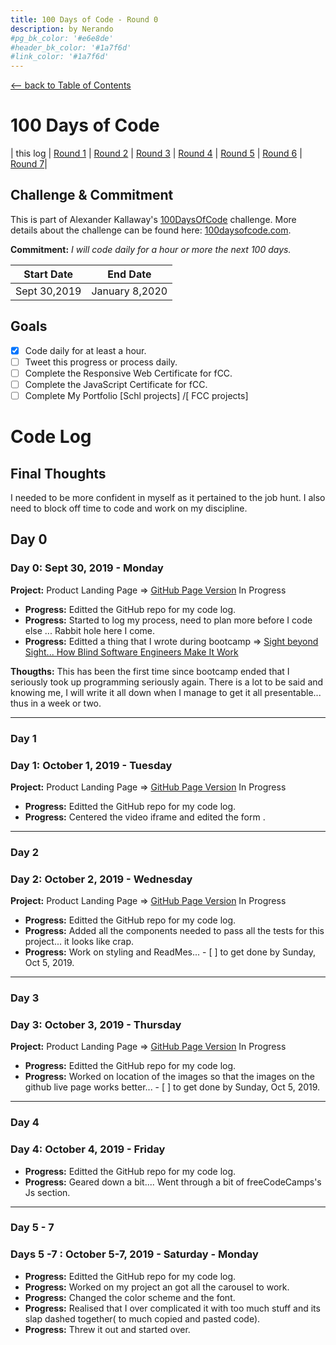 ```yaml
---
title: 100 Days of Code - Round 0
description: by Nerando
#pg_bk_color: '#e6e8de'
#header_bk_color: '#1a7f6d'
#link_color: '#1a7f6d'
---
```

<!-- markdownlint-disable MD022 MD024 MD032 MD033 -->


<p class="toc"><a href="./index.html">&lt;– back to Table of Contents</a></p>

# 100 Days of Code
| this log 
| [Round 1](https://nerajno.github.io/100DaysOfCodeLog/log2.html)
| [Round 2](https://nerajno.github.io/100DaysOfCodeLog/log3.html) 
| [Round 3](https://nerajno.github.io/100DaysOfCodeLog/log4.html)
| [Round 4](https://nerajno.github.io/100DaysOfCodeLog/log5.html) 
| [Round 5](https://nerajno.github.io/100DaysOfCodeLog/log7.html) 
| [Round 6](https://nerajno.github.io/100DaysOfCodeLog/log8.html) 
| [Round 7](https://nerajno.github.io/100DaysOfCodeLog/log8.html)| 

## Challenge & Commitment
This is part of Alexander Kallaway's [100DaysOfCode](https://github.com/Kallaway/100-days-of-code "the official repo") challenge. More details about the challenge can be found here: [100daysofcode.com](http://100daysofcode.com/ "100daysofcode.com").

**Commitment:** *I will code daily for a hour or more  the next 100 days.*

|  Start Date   | End Date     |
| ------------- | ------------ |
| Sept 30,2019 | January 8,2020 |

## Goals

- [x] Code daily for at least a hour. 
- [ ] Tweet this progress or process daily.
- [ ] Complete the Responsive Web Certificate for fCC. 
- [ ] Complete the JavaScript Certificate for fCC.
- [ ] Complete My Portfolio [Schl projects] /[ FCC projects]

# Code Log

## Final Thoughts
I needed to be more confident in myself as it pertained to the job hunt. I also need to block off time to code and work on my discipline.

## Day 0
### Day 0: Sept 30, 2019 - Monday

**Project:** Product Landing Page => [GitHub Page Version](https://nerajno.github.io/fCC_Product_Landing_Page/) In Progress

+ **Progress:** Editted the GitHub repo for my code log.
+ **Progress:** Started to log my process, need to plan more before I code else ... Rabbit hole here I come.
+ **Progress:** Editted a thing that I wrote during bootcamp => [Sight beyond Sight... How Blind Software Engineers Make It Work](https://dev.to/nerajno/sight-beyond-sight-how-blind-software-engineers-make-it-work-4lo0)

**Thougths:** This has been the first time since bootcamp ended that I seriously took up programming seriously again. There is a lot to be said and knowing me, I will write it all down when I manage to get it all presentable... thus in a week or two.    


---

### Day 1 
### Day 1: October 1, 2019 - Tuesday

**Project:** Product Landing Page => [GitHub Page Version](https://nerajno.github.io/fCC_Product_Landing_Page/) In Progress

+ **Progress:** Editted the GitHub repo for my code log. 
+ **Progress:** Centered the video iframe and edited the form .

---
### Day 2
### Day 2: October 2, 2019 - Wednesday

**Project:** Product Landing Page => [GitHub Page Version](https://nerajno.github.io/fCC_Product_Landing_Page/) In Progress

+ **Progress:** Editted the GitHub repo for my code log. 
+ **Progress:** Added all the components needed to pass all the tests for this project... it looks like crap.
+ **Progress:** Work on styling and ReadMes... - [ ] to get done by Sunday, Oct 5, 2019.

---
### Day 3
### Day 3: October 3, 2019 - Thursday

**Project:** Product Landing Page => [GitHub Page Version](https://nerajno.github.io/fCC_Product_Landing_Page/) In Progress

+ **Progress:** Editted the GitHub repo for my code log. 
+ **Progress:** Worked on location of the images so that the images on the github live page works better... - [ ] to get done by Sunday, Oct 5, 2019.

---
### Day 4
### Day 4: October 4, 2019 - Friday

+ **Progress:** Editted the GitHub repo for my code log. 
+ **Progress:** Geared down a bit.... Went through a bit of freeCodeCamps's Js section.

---
### Day 5 - 7
### Days 5 -7 : October 5-7, 2019 - Saturday - Monday 

+ **Progress:** Editted the GitHub repo for my code log. 
+ **Progress:** Worked on my project an got all the carousel to work.
+ **Progress:** Changed the color scheme and the font.
+ **Progress:** Realised that I over complicated it with too much stuff and its slap dashed together( to much copied and pasted code).
+ **Progress:** Threw it out and started over.
